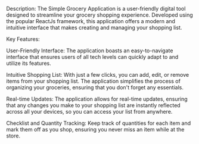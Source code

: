 Description:
    The Simple Grocery Application is a user-friendly digital tool designed to streamline your grocery shopping experience. Developed using the popular ReactJs framework, this application offers a modern and intuitive interface that makes creating and managing your shopping list.

Key Features:

User-Friendly Interface:
    The application boasts an easy-to-navigate interface that ensures users of all tech levels can quickly adapt to and utilize its features.

Intuitive Shopping List:
    With just a few clicks, you can add, edit, or remove items from your shopping list. The application simplifies the process of organizing your groceries, ensuring that you don't forget any essentials.

Real-time Updates:
    The application allows for real-time updates, ensuring that any changes you make to your shopping list are instantly reflected across all your devices, so you can access your list from anywhere.

Checklist and Quantity Tracking:
    Keep track of quantities for each item and mark them off as you shop, ensuring you never miss an item while at the store.